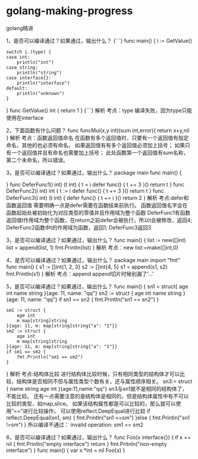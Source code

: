 # golang-making-progress
golang精进

1，是否可以编译通过？如果通过，输出什么？
{```}
func main() {
	i := GetValue()

	switch i.(type) {
	case int:
		println("int")
	case string:
		println("string")
	case interface{}:
		println("interface")
	default:
		println("unknown")
	}
}
func GetValue() int {
	return 1
}
{```}
解析
考点：type
编译失败，因为type只能使用在interface

2，下面函数有什么问题？
func funcMui(x,y int)(sum int,error){
    return x+y,nil
}
解析
考点：函数返回值命名
在函数有多个返回值时，只要有一个返回值有指定命名，其他的也必须有命名。 如果返回值有有多个返回值必须加上括号； 如果只有一个返回值并且有命名也需要加上括号； 此处函数第一个返回值有sum名称，第二个未命名，所以错误。

3，是否可以编译通过？如果通过，输出什么？
package main
func main() {

}
func DeferFunc1(i int) (t int) {
    t = i
    defer func() {
        t += 3
    }()
    return t
}
func DeferFunc2(i int) int {
    t := i
    defer func() {
        t += 3
    }()
    return t
}
func DeferFunc3(i int) (t int) {
    defer func() {
        t += i
    }()
    return 2
}
解析
考点:defer和函数返回值
需要明确一点是defer需要在函数结束前执行。 函数返回值名字会在函数起始处被初始化为对应类型的零值并且作用域为整个函数 DeferFunc1有函数返回值t作用域为整个函数，在return之前defer会被执行，所以t会被修改，返回4; DeferFunc2函数中t的作用域为函数，返回1; DeferFunc3返回3

3，是否可以编译通过？如果通过，输出什么？
func main() {
    list := new([]int)
    list = append(list, 1)
    fmt.Println(list)
}
解析
考点：new
list:=make([]int,0)

4，是否可以编译通过？如果通过，输出什么？
package main
import "fmt"
func main() {
    s1 := []int{1, 2, 3}
    s2 := []int{4, 5}
    s1 = append(s1, s2)
    fmt.Println(s1)
}
解析
考点：append
append切片时候别漏了'...'

5，是否可以编译通过？如果通过，输出什么？
func main() {
    sn1 = struct{
        age int
        name string
    }{age: 11, name: "qq"}
    sn2 := struct {
        age int 
        name string
    }{age: 11, name: "qq"}
    if sn1 == sn2 {
        fmt.Println("sn1 == sn2")
    }

    sm1 := struct {
        age int
        m map[string]string
    }{age: 11, m: map[string]string{"a": "1"}}
    sm2 := struct {
        age int
        m map[string]string
    }{age: 11, m: map[string]string{"a": "1"}}
    if sm1 == sm2 {
        fmt.Println("sm1 == sm2")
    }
}
解析
考点:结构体比较
进行结构体比较时候，只有相同类型的结构体才可以比较，结构体是否相同不但与属性类型个数有关，还与属性顺序相关。
sn3:= struct {
    name string
    age  int
}{age:11,name:"qq"}
sn3与sn1就不是相同的结构体了，不能比较。 还有一点需要注意的是结构体是相同的，但是结构体属性中有不可以比较的类型，如map,slice。 如果该结构属性都是可以比较的，那么就可以使用“==”进行比较操作。
可以使用reflect.DeepEqual进行比较
if reflect.DeepEqual(sn1, sm) {
    fmt.Println("sn1 ==sm")
}else {
    fmt.Println("sn1 !=sm")
}
所以编译不通过： invalid operation: sm1 == sm2

6，是否可以编译通过？如果通过，输出什么？
func Foo(x interface{}) {
    if x == nil {
        fmt.Println("empty interface")
        return
    }
    fmt.Pritnln("non-empty interface")
}
func main() {
    var x *int = nil
    Foo(x)
}